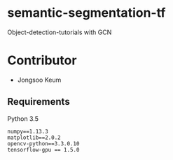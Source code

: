 # semantic-segmentation-tf
Object-detection-tutorials with GCN

# Contributor
- Jongsoo Keum

## Requirements
Python 3.5
```
numpy==1.13.3
matplotlib==2.0.2
opencv-python==3.3.0.10
tensorflow-gpu == 1.5.0
```
